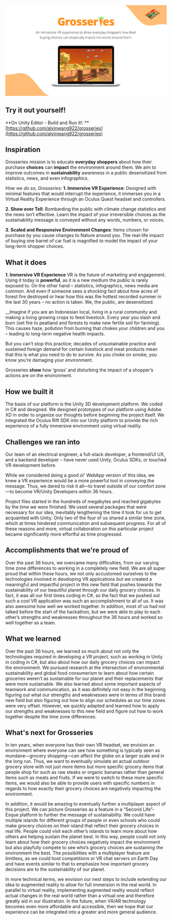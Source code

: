 ![Grosseries](grosseries.png)

## Try it out yourself! 
**On Unity Editor - Build and Run it!: ** [https://github.com/alvinwang922/grosseries](https://github.com/alvinwang922/grosseries)

## Inspiration
Grosseries mission is to educate **everyday shoppers** about how their purchase **choices** can **impact** the environment around them. We aim to improve outcomes in **sustainability** awareness in a public desensitized from statistics, news, and even infographics.

_How we do so, Grosseries:_
**1. Immersive VR Experience**: Designed with minimal features that would interrupt the experience, it immerses you in a Virtual Reality Experience through an Oculus Quest headset and controllers.

**2. Show over Tell**: Bombarding the public with climate change statistics and the news isn’t effective. Learn the impact of your irreversible choices as the sustainability message is conveyed without any words, numbers, or voices.

**3. Scaled and Responsive Environment Changes**: Items chosen for purchase by you cause changes to Nature around you. The real-life impact of buying one barrel of car fuel is magnified to model the impact of your long-term shopper choices.

## What it does

**1. Immersive VR Experience**
VR is the future of marketing and engagement. Using it today is **powerful**, as it is a new medium the public is rarely exposed to. On the other hand – statistics, infographics, news media are common. And even if someone sees a shocking fact about how acres of forest fire destroyed or hear how this was the hottest recorded summer in the last 30 years – no action is taken. 
We, the public, are desensitized.

__Imagine if you are an Indonesian local, living in a rural community and making a living growing crops to feed livestock. Every year you slash and burn (set fire to peatland and forests to make new fertile soil for farming). This causes haze, pollution from burning that chokes your children and you – leading to long-term negative health impacts.

But you can’t stop this practice; decades of unsustainable practice and sustained foreign demand for certain livestock and meat products mean that this is what you need to do to survive. As you choke on smoke, you know you’re damaging your environment.

Grosseries **show** how ‘gross’ and disturbing the impact of a shopper’s actions are on the environment.

## How we built it
The basis of our platform is the Unity 3D development platform. We coded in C# and designed. We designed prototypes of our platform using Adobe XD in order to organize our thoughts before beginning the project itself. We integrated the Oculus Rift SDK into our Unity platform to provide the rich experience of a fully immersive environment using virtual reality.


## Challenges we ran into
Our team of an electrical engineer, a full-stack developer, a frontend/UI UX, and a backend developer – have never used Unity, Oculus SDKs, or touched VR development before.

While we considered doing a good ol' WebApp version of this idea, we knew a VR experience would be a more powerful tool in conveying the message. Thus, we dared to risk it all—to travel outside of our comfort zone—to become VR/Unity Developers within 36 hours.

Project files started in the hundreds of megabytes and reached gigabytes by the time we were finished. We used several packages that were necessary for our idea, inevitably lengthening the time it took for us to get acquainted with Unity. Only two of the four of us shared a similar time zone, which at times hindered communication and subsequent progress. For all of these reasons and more, virtual collaboration on this particular project became significantly more effortful as time progressed.


## Accomplishments that we're proud of
Over the past 36 hours, we overcame many difficulties, from our varying time zone differences to working in a completely new field. We are all super proud that within these hours, we not only accustomed ourselves to the technologies involved in developing VR applications but we created a meaningful and impactful project in this new field that pushes towards the sustainability of our beautiful planet through our daily grocery choices. In fact, it was all our first times coding in C#, so the fact that we pushed out such a cool VR application was such an accomplishment to all of us. It was also awesome how well we worked together. In addition, most of us had not talked before the start of the hackathon, but we were able to play to each other’s strengths and weaknesses throughout the 36 hours and worked so well together as a team.

## What we learned
Over the past 36 hours, we learned so much about not only the technologies required in developing a VR project, such as working in Unity in coding in C#, but also about how our daily grocery choices can impact the environment. We pursued research at the intersection of environmental sustainability and global food consumerism to learn about how certain groceries weren’t as sustainable for our planet and their replacements that were more sustainable. We also learned about some important aspects of teamwork and communication, as it was definitely not easy in the beginning figuring out what our strengths and weaknesses were in terms of this brand new field but also figuring out how to align our schedules as our time zones were very offset. However, we quickly adapted and learned how to apply our strengths and weaknesses to this new field and figure out how to work together despite the time zone differences.


## What's next for Grosseries

In ten years, when everyone has their own VR headset, we envision an environment where everyone can see how something is typically seen as mundane—grocery shopping—can affect the globe on a larger scale and in the long run. Thus, we want to eventually simulate an actual outdoor grocery store with not just more items but more specific grocery items that people shop for such as raw steaks or organic bananas rather than general items such as meats and fruits. If we were to switch to these more specific items, we would also be able to provide users with specific numbers in regards to how exactly their grocery choices are negatively impacting the environment.

In addition, it would be amazing to eventually further a multiplayer aspect of this project. We can picture Grosseries as a feature in a “Second Life”-Esque platform to further the message of sustainability. We could have multiple islands for different groups of people or even schools who could make grocery choices on their island that reflect their grocery choices in real life. People could visit each other’s islands to learn more about how others are helping sustain the planet best. In this way, people could not only learn about how their grocery choices negatively impact the environment but also playfully compete to see who’s grocery choices are sustaining the environment the best. The possibilities with a multiplayer feature are limitless, as we could host competitions or VR chat servers on Earth Day and have events similar to that to emphasize how important grocery decisions are to the sustainability of our planet.

In more technical terms, we envision our next steps to include extending our idea to augmented reality to allow for full immersion in the real world. In parallel to virtual reality, implementing augmented reality would reflect actual changes in the real world rather than a virtual one and therefore greatly aid in our illustration. In the future, when VR/AR technology becomes even more affordable and accessible, then we hope that our experience can be integrated into a greater and more general audience.
